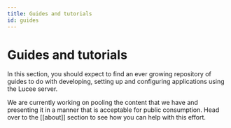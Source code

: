 ```yaml
---
title: Guides and tutorials
id: guides
---
```


# Guides and tutorials

In this section, you should expect to find an ever growing repository of guides to do with developing, setting up and configuring applications using the Lucee server.

We are currently working on pooling the content that we have and presenting it in a manner that is acceptable for public consumption. Head over to the [[about]] section to see how you can help with this effort.